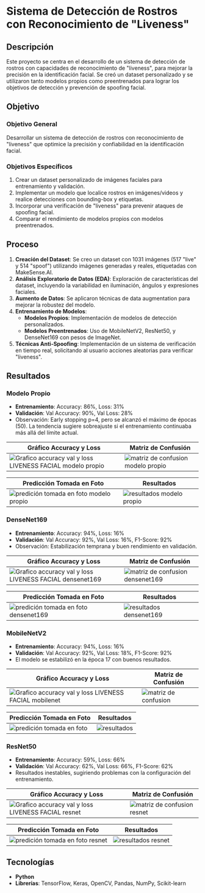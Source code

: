 # Sistema de Detección de Rostros con Reconocimiento de "Liveness"

## Descripción
Este proyecto se centra en el desarrollo de un sistema de detección de rostros con capacidades de reconocimiento de "liveness", para mejorar la precisión en la identificación facial. Se creó un dataset personalizado y se utilizaron tanto modelos propios como preentrenados para lograr los objetivos de detección y prevención de spoofing facial.

## Objetivo

### Objetivo General
Desarrollar un sistema de detección de rostros con reconocimiento de "liveness" que optimice la precisión y confiabilidad en la identificación facial.

### Objetivos Específicos
1. Crear un dataset personalizado de imágenes faciales para entrenamiento y validación.
2. Implementar un modelo que localice rostros en imágenes/videos y realice detecciones con bounding-box y etiquetas.
3. Incorporar una verificación de "liveness" para prevenir ataques de spoofing facial.
4. Comparar el rendimiento de modelos propios con modelos preentrenados.

## Proceso

1. **Creación del Dataset**: Se creo un dataset con 1031 imágenes (517 "live" y 514 "spoof") utilizando imágenes generadas y reales, etiquetadas con MakeSense.AI.
2. **Análisis Exploratorio de Datos (EDA)**: Exploración de características del dataset, incluyendo la variabilidad en iluminación, ángulos y expresiones faciales.
3. **Aumento de Datos**: Se aplicaron técnicas de data augmentation para mejorar la robustez del modelo.
4. **Entrenamiento de Modelos**: 
   - **Modelos Propios**: Implementación de modelos de detección personalizados.
   - **Modelos Preentrenados**: Uso de MobileNetV2, ResNet50, y DenseNet169 con pesos de ImageNet.
5. **Técnicas Anti-Spoofing**: Implementación de un sistema de verificación en tiempo real, solicitando al usuario acciones aleatorias para verificar "liveness".

## Resultados
### Modelo Propio
- **Entrenamiento**: Accuracy: 86%, Loss: 31%
- **Validación**: Val Accuracy: 90%, Val Loss: 28%
- Observación: Early stopping p=4, pero se alcanzó el máximo de épocas (50). La tendencia sugiere sobreajuste si el entrenamiento continuaba más allá del límite actual.

| **Gráfico Accuracy y Loss**               | **Matriz de Confusión**               |
|-------------------------------------------|---------------------------------------|
| ![Grafico accuracy val y loss LIVENESS FACIAL modelo propio](https://github.com/user-attachments/assets/658c7a81-3597-4b64-b3bc-7470bffc8695) | ![matriz de confusion modelo propio](https://github.com/user-attachments/assets/910f5dc3-42ff-4d8c-a87e-a82cd1bbc44f) |

| **Predicción Tomada en Foto**             | **Resultados**                       |
|-------------------------------------------|---------------------------------------|
| ![predición tomada en foto modelo propio](https://github.com/user-attachments/assets/b39a3992-86a5-4c29-a743-0b9e76f8d0c8) | ![resultados modelo propio](https://github.com/user-attachments/assets/12f1248b-8682-4f14-bbc2-4993c7b474f1) |

### DenseNet169
- **Entrenamiento**: Accuracy: 94%, Loss: 16%
- **Validación**: Val Accuracy: 92%, Val Loss: 16%, F1-Score: 92%
- Observación: Estabilización temprana y buen rendimiento en validación.

| **Gráfico Accuracy y Loss**               | **Matriz de Confusión**               |
|-------------------------------------------|---------------------------------------|
| ![Grafico accuracy val y loss LIVENESS FACIAL densenet169](https://github.com/user-attachments/assets/024268d9-02ad-40fd-bac5-cfd9864772ba) | ![matriz de confusion densenet169](https://github.com/user-attachments/assets/71caa34b-b783-4e4e-adfe-186f4ae83f9f) |

| **Predicción Tomada en Foto**             | **Resultados**                       |
|-------------------------------------------|---------------------------------------|
| ![predición tomada en foto densenet169](https://github.com/user-attachments/assets/c43b018e-7976-44c8-b77d-56a79e02eb58) | ![resultados densenet169](https://github.com/user-attachments/assets/e160c6bf-e5e2-44bb-bb5b-e2c5fb698948) |


### MobileNetV2
- **Entrenamiento**: Accuracy: 94%, Loss: 16%
- **Validación**: Val Accuracy: 92%, Val Loss: 18%, F1-Score: 92%
- El modelo se estabilizó en la época 17 con buenos resultados.

| **Gráfico Accuracy y Loss**               | **Matriz de Confusión**               |
|-------------------------------------------|---------------------------------------|
| ![Grafico accuracy val y loss LIVENESS FACIAL mobilenet](https://github.com/user-attachments/assets/45bab8bf-6190-419e-8797-71b374f600b5) | ![matriz de confusion](https://github.com/user-attachments/assets/4897045e-25b0-49d2-8423-7bc85e5a197d) |

| **Predicción Tomada en Foto**             | **Resultados**                       |
|-------------------------------------------|---------------------------------------|
| ![predición tomada en foto](https://github.com/user-attachments/assets/cfa539ce-5981-4977-a770-6e0245f47798) | ![resultados](https://github.com/user-attachments/assets/1a65ebe3-5bef-4e37-b2cd-a74cb4a31096) |


### ResNet50
- **Entrenamiento**: Accuracy: 59%, Loss: 66%
- **Validación**: Val Accuracy: 62%, Val Loss: 66%, F1-Score: 62%
- Resultados inestables, sugiriendo problemas con la configuración del entrenamiento.

| **Gráfico Accuracy y Loss**               | **Matriz de Confusión**               |
|-------------------------------------------|---------------------------------------|
| ![Grafico accuracy val y loss LIVENESS FACIAL resnet](https://github.com/user-attachments/assets/403fe726-2684-473e-ad5f-5e28718f45cb) | ![matriz de confusion resnet](https://github.com/user-attachments/assets/c9433421-5a9d-460a-a4da-d46438b315c6) |

| **Predicción Tomada en Foto**             | **Resultados**                       |
|-------------------------------------------|---------------------------------------|
| ![predición tomada en foto resnet](https://github.com/user-attachments/assets/5dc3e235-89f0-457d-98a9-ddcd26aef6a4) | ![resultados resnet](https://github.com/user-attachments/assets/c0183742-e71c-4718-a512-c2cd463c10f5) |


## Tecnologías
- **Python**
- **Librerías**: TensorFlow, Keras, OpenCV, Pandas, NumPy, Scikit-learn
